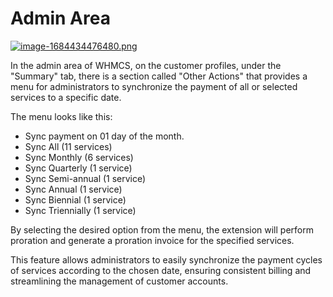 # Admin Area

[![image-1684434476480.png](https://doc.puq.info/uploads/images/gallery/2023-05/scaled-1680-/image-1684434476480.png)](https://doc.puq.info/uploads/images/gallery/2023-05/image-1684434476480.png)

In the admin area of WHMCS, on the customer profiles, under the "Summary" tab, there is a section called "Other Actions" that provides a menu for administrators to synchronize the payment of all or selected services to a specific date.

The menu looks like this:

- Sync payment on 01 day of the month.
- Sync All (11 services)
- Sync Monthly (6 services)
- Sync Quarterly (1 service)
- Sync Semi-annual (1 service)
- Sync Annual (1 service)
- Sync Biennial (1 service)
- Sync Triennially (1 service)

By selecting the desired option from the menu, the extension will perform proration and generate a proration invoice for the specified services.

This feature allows administrators to easily synchronize the payment cycles of services according to the chosen date, ensuring consistent billing and streamlining the management of customer accounts.
